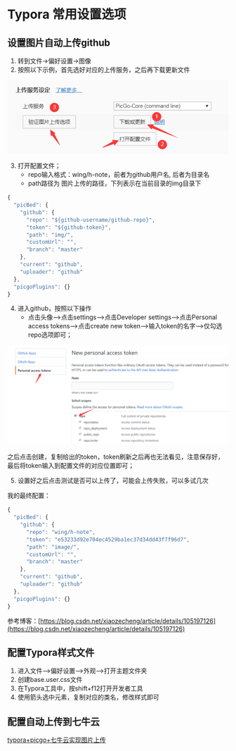 # Typora 常用设置选项



## 设置图片自动上传github

1. 转到文件->偏好设置->图像
2. 按照以下示例，首先选好对应的上传服务，之后再下载更新文件

![image](./images/Typora设置-01.png)

3. 打开配置文件；
   * repo输入格式：wing/h-note，前者为github用户名, 后者为目录名
   * path路径为 图片上传的路径，下列表示在当前目录的img目录下

```js
{
  "picBed": {
    "github": {
      "repo": "${github-username/github-repo}",
      "token": "${github-token}",
      "path": "img/",
      "customUrl": "",
      "branch": "master"
    },
    "current": "github",
    "uploader": "github"
  },
  "picgoPlugins": {}
}
```

4. 进入github，按照以下操作
   * 点击头像-->点击settings-->点击Developer settings-->点击Personal  access tokens-->点击create new token-->输入token的名字-->仅勾选repo选项即可；

![image](./images/Typora设置-02.png)

之后点击创建，复制给出的token，token刷新之后再也无法看见，注意保存好，最后将token输入到配置文件的对应位置即可；

5. 设置好之后点击测试是否可以上传了，可能会上传失败，可以多试几次

我的最终配置：

```js
{
  "picBed": {
    "github": {
      "repo": "wing/h-note",
      "token": "e53233d92e704ec4529ba1ec37d34dd43f7f96d7",
      "path": "image/",
      "customUrl": "",
      "branch": "master"
    },
    "current": "github",
    "uploader": "github"
  },
  "picgoPlugins": {}
}
```

参考博客：[https://blog.csdn.net/xiaozecheng/article/details/105197126](https://blog.csdn.net/xiaozecheng/article/details/105197126)



## 配置Typora样式文件

1. 进入文件-->偏好设置-->外观-->打开主题文件夹
2. 创建base.user.css文件
3. 在Typora工具中，按shift+f12打开开发者工具
4. 使用箭头选中元素，复制对应的类名，修改样式即可



## 配置自动上传到七牛云

[typora+picgo+七牛云实现图片上传](https://blog.csdn.net/weimeibuqieryu/article/details/105315807)

